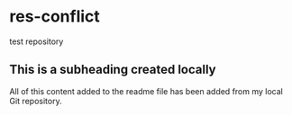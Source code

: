 # res-conflict
test repository

## This is a subheading created locally

  All of this content added to the readme file has been added from my local Git repository.
